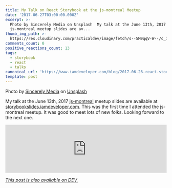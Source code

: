 ```yaml
---
title: My Talk on React Storybook at the js-montreal Meetup
date: '2017-06-27T03:00:00.000Z'
excerpt: >-
  Photo by Sincerely Media on Unsplash  My talk at the June 13th, 2017
  js-montreal meetup slides are av...
thumb_img_path: >-
  https://res.cloudinary.com/practicaldev/image/fetch/s--5M9qqV-W--/c_imagga_scale,f_auto,fl_progressive,h_420,q_auto,w_1000/https://thepracticaldev.s3.amazonaws.com/i/7ss87wh6suac1t8n4gz6.jpg
comments_count: 0
positive_reactions_count: 13
tags:
  - storybook
  - react
  - talks
canonical_url: 'https://www.iamdeveloper.com/blog/2017-06-26-react-storybook-js-montreal-talk/'
template: post
---
```



Photo by [Sincerely Media](https://unsplash.com/@sincerelymedia?utm_source=unsplash&utm_medium=referral&utm_content=creditCopyText) on [Unsplash](https://unsplash.com/?utm_source=unsplash&utm_medium=referral&utm_content=creditCopyText)

My talk at the June 13th, 2017 [js-montreal](http://js-montreal.org) meetup slides are available at [storybookslides.iamdeveloper.com](https://storybookslides.iamdeveloper.com). This was the first time I attended the js-montreal meetup. It was good to meet lots of new folks. Looking forward to the next one.


<iframe class="liquidTag" src="https://dev.to/embed/github?args=https%3A%2F%2Fgithub.com%2Fnickytonline%2Fjs-montreal-storybook-talk-2017-06-13" style="border: 0; width: 100%;"></iframe>


*[This post is also available on DEV.](https://dev.to/nickytonline/my-talk-on-react-storybook-at-the-js-montreal-meetup-2598)*


<script>
const parent = document.getElementsByTagName('head')[0];
const script = document.createElement('script');
script.type = 'text/javascript';
script.src = 'https://cdnjs.cloudflare.com/ajax/libs/iframe-resizer/4.1.1/iframeResizer.min.js';
script.charset = 'utf-8';
script.onload = function() {
    window.iFrameResize({}, '.liquidTag');
};
parent.appendChild(script);
</script>    
